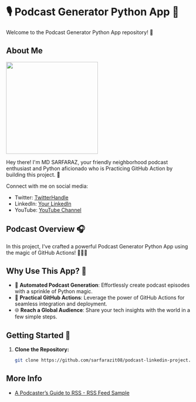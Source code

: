 # 🎙️ Podcast Generator Python App 🐍

Welcome to the Podcast Generator Python App repository! 🚀

## About Me

<img src="https://avatars.githubusercontent.com/u/12494845?v=4" width="250">

Hey there! I'm MD SARFARAZ, your friendly neighborhood podcast enthusiast and Python aficionado who is Practicing GitHub Action by building this project. 👋

Connect with me on social media:
- Twitter: [TwitterHandle](https://twitter.com/sarfarazit08)
- LinkedIn: [Your LinkedIn](https://www.linkedin.com/in/sarfarazit08)
- YouTube: [YouTube Channel](https://www.youtube.com/@LearnWithNewton)

## Podcast Overview 🎧

In this project, I've crafted a powerful Podcast Generator Python App using the magic of GitHub Actions! 🧙‍♂️✨

## Why Use This App? 🤔

- 🎉 **Automated Podcast Generation**: Effortlessly create podcast episodes with a sprinkle of Python magic.
- 🚀 **Practical GitHub Actions**: Leverage the power of GitHub Actions for seamless integration and deployment.
- 🌐 **Reach a Global Audience**: Share your tech insights with the world in a few simple steps.

## Getting Started 🚀

1. **Clone the Repository:**
   ```bash
   git clone https://github.com/sarfarazit08/podcast-linkedin-project.git


## More Info

- [A Podcaster’s Guide to RSS - RSS Feed Sample](https://help.apple.com/itc/podcasts_connect/#/itcbaf351599)

